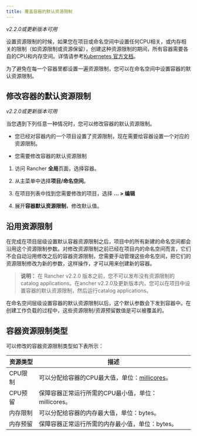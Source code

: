 ```yaml
---
title: 覆盖容器的默认资源限制
---
```


_v2.2.0或更新版本可用_

设置资源限制的时候，如果您在项目或命名空间中设置任何CPU相关，或内存相关的限制（如资源限制或资源保留），创建这种资源限制的期间，所有容器需要各自的CPU和内存空间。详情请参考[Kubernetes 官方文档](https://kubernetes.io/docs/concepts/policy/resource-quotas/#requests-vs-limits)。

为了避免在每一个容器里都设置一遍资源限制，您可以在命名空间中设置容器的默认资源限制。

## 修改容器的默认资源限制

_v2.2.0或更新版本可用_

当您遇到下列任意一种情况时，您可以修改容器的默认资源限制。

* 您已经对容器内的一个项目设置了资源限制，现在需要给容器设置一个对应的资源限制。

* 您需要修改容器的默认资源限制

1. 访问 Rancher  **全局**页面，选择容器。 

1. 从主菜单中选择**项目/命名空间**。

1. 在项目列表中找到您需要修改的项目，选择 **... > 编辑**

1. 展开**容器默认资源限制**，修改默认值。

## 沿用资源限制

在完成在项目层级设置默认容器资源限制之后，项目中的所有新建的命名空间都会沿用这个资源限制参数。对修改资源限制之前已经在项目内的命名空间而言，它们不会自动沿用修改之后的容器资源限制，您需要手动管理这些命名空间，把它们的资源限制修改为新的参数，这样操作，才可以用来创建新的容器。

> **说明：** 在 Rancher v2.2.0 版本之前，您不可以发布没有资源限制的catalog applications。在ancher v2.2.0及更新版本内，您可以在项目中设置容器的默认资源限制，然后运行catalog applications。

在命名空间层级设置容器的默认资源限制以后，这个默认参数会下发到容器中。在创建工作负载的过程中，这些资源限制/资源预留数值是可以被覆盖的。

## 容器资源限制类型

可以修改的容器资源限制类型如下表所示：

|     资源类型         | 描述                                                                                                                                                                   |
| ------------------ | ----------------------------------------------------------------------------------------------------------------------------------------------------------------------------- |
|     CPU限制              | 可以分配给容器的CPU最大值，单位：[millicores](https://kubernetes.io/docs/concepts/configuration/manage-compute-resources-container/#meaning-of-cpu)。|
|     CPU预留        | 保障容器正常运行所需的CPU最小值，单位：millicores。|
|     内存限制           | 可以分配给容器的内存最大值，单位：bytes。|
|     内存预留     | 保障容器正常运行所需的内存最小值，单位：bytes。|

